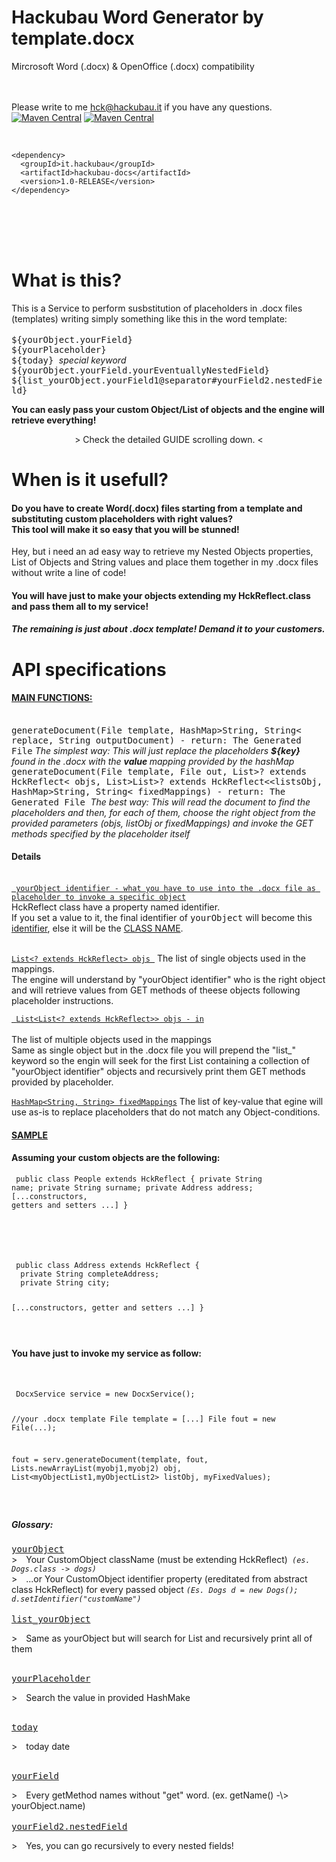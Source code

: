 # Hackubau Word Generator by template.docx
<span class="lead">
Mircrosoft Word (.docx) & OpenOffice (.docx) compatibility</span>
 
<br><br>
Please write to me <hck@hackubau.it> if you have any questions.
<br>
[![Maven Central](https://img.shields.io/maven-central/v/it.hackubau/hackubau-docs.svg?label=Maven%20Central)](https://search.maven.org/search?q=g:%22it.hackubau%22%20AND%20a:%22hackubau-docs%22)
[![Maven Central](https://img.shields.io/maven-central/v/it.hackubau/hackubau-docs.svg?label=Java%20Docs)](https://hackuno.github.io/hackubau-docx/docs)
<br><br>
<pre>
<code>
&#60;dependency&#62;
  &#60;groupId&#62;it.hackubau&#60;/groupId&#62;
  &#60;artifactId&#62;hackubau-docs&#60;/artifactId&#62;
  &#60;version&#62;1.0-RELEASE&#60;/version&#62;
&#60;/dependency&#62;
</code>
</pre>
<br>
<br>



<br>
<h1><b>What is this?</b></h1>
This is a Service to perform susbstitution of placeholders in .docx files (templates) writing simply something like this in the word template:
<br><br>
<kbd> ${yourObject.yourField} </kbd> 
<br>
<kbd> ${yourPlaceholder} </kbd> 
<br>
<kbd> ${today} </kbd> <i> special keyword</i>
<br>
<kbd> ${yourObject.yourField.yourEventuallyNestedField} </kbd>
<br>
<kbd> ${list_yourObject.yourField1@separator#yourField2.nestedField} </kbd>

<b>You can easly pass your custom Object/List of objects and the engine will retrieve everything!</b>

<center> &#62; Check the detailed GUIDE scrolling down. &#60; </center> 
 
<h1 class="lead">When is it usefull?</h1>

<h4 class="lead">Do you have to create Word(.docx) files starting from a template and substituting custom placeholders with right values?<br>
This tool will make it so easy that you will be stunned! </h4>

<sample>Hey, but i need an ad easy way to retrieve my Nested Objects properties, List of Objects and String values and place them together in my .docx files without write a line of code!</sample>
<h4 class="lead">You will have just to make your objects extending my HckReflect.class and pass them all to my service!</h4>
<h5 class="lead">The remaining is just about .docx template! Demand it to your customers.</h5>


<h1 class="lead">API specifications</h1>

<h4><b><u> MAIN FUNCTIONS: </u></b></h4>
<br>
<kbd>generateDocument(File template, HashMap&#62;String, String&#60; replace, String outputDocument) - return: The Generated File</kbd>
 <i>The simplest way: This will just replace the placeholders <b>${key}</b> found in the .docx with the <b> value </b> mapping provided by the hashMap</i>
 
 <kbd>
 generateDocument(File template, File out, List&#62;? extends HckReflect&#60; objs, List&#62;List&#62;? extends HckReflect&#60;&#60;listsObj, HashMap&#62;String, String&#60; fixedMappings) - return: The Generated File 
</kbd>
<i>The best way: This will read the document to find the placeholders and then, for each of them, choose the right object from the provided parameters (objs, listObj or fixedMappings) and invoke the GET methods specified by the placeholder itself </i>

<h4><b> Details </b></h4>
<br>
<code><u> yourObject identifier - what you have to use into the .docx file as placeholder to invoke a specific object</u></code><br>
HckReflect class have a property named identifier.<br>
If you set a value to it, the final identifier of <kbd>yourObject</kbd> will become this <u>identifier</u>, else it will be the <u>CLASS NAME</u>.<br>
<br>

<code><u>List&#60;? extends HckReflect&#62; objs </code></u>
The list of single objects used in the mappings.
<br>
The engine will understand by "yourObject identifier" who is the right object and will retrieve values from GET methods of theese objects following placeholder instructions.
<br>

<code><u> List&#60;List&#60;? extends HckReflect&#62;&#62; objs - in </u></code><br>
The list of multiple objects used in the mappings<br>
Same as single object but in the .docx file you will prepend the "list_" keyword so the engin will seek for the first List containing a collection of "yourObject identifier" objects and recursively print them GET methods provided by placeholder.
<br>

<code><u>HashMap&#60;String, String&#62; fixedMappings</code></u>
The list of key-value that egine will use as-is to replace placeholders that do not match any Object-conditions.
 
 
<h4><b><u> SAMPLE </u></b></h4>

<h4><b> Assuming your custom objects are the following: </b></h4>

<code><pre>
 public class People extends HckReflect {
  private String name;
  private String surname;
  private Address address;
  [...constructors, getters and setters ...]
 }</pre>
</code>


<code>
   <pre>
 public class Address extends HckReflect {
  private String completeAddress;
  private String city;
 
  [...constructors, getter and setters ...]
 }</pre>
</code>
<br>
<h4><b> You have just to invoke my service as follow: </b></h4>
<br>
<code>
 DocxService service = new DocxService();
 
 //your .docx template
 File template = [...]
 File fout = new File(...); 
 
 fout = serv.generateDocument(template, fout, Lists.newArrayList(myobj1,myobj2) obj, List<myObjectList1,myObjectList2> listObj, myFixedValues);

 </code>


 <h5>Glossary:</h5>
 <kbd><u>yourObject</u></kbd> 
  <br><span class="lead">&#62;&emsp;Your CustomObject className (must be extending HckReflect)</span><code>	<i>(es. Dogs.class -> dogs)</i></code><br>
  <span class="lead">&#62;&emsp;...or Your CustomObject identifier property (ereditated from abstract class HckReflect) for every passed object </span><code><i>(Es. Dogs d = new Dogs(); d.setIdentifier("customName")</i></code>
 <br><br>
 <kbd><u>list_yourObject</u></kbd> 
  <p class="lead">&#62;&emsp;Same as yourObject but will search for List<yourObject> and recursively print all of them</p>
   <br>
 <kbd><u>yourPlaceholder</u></kbd> 
  <p class="lead">&#62;&emsp;Search the value in provided HashMake<key,value></p>
 <br>
 <kbd><u>today</u></kbd> 
  <p class="lead">&#62;&emsp;today date</p>
 <br>
 <kbd><u>yourField</u></kbd> 
<p>&#62;&emsp;Every getMethod names without "get" word. (ex. getName() -\> yourObject.name)
  <br><br>
 <kbd><u>yourField2.nestedField</u></kbd> 
<p>&#62;&emsp;Yes, you can go recursively to every nested <Object extends HckReflect> fields!
  <br><br>

